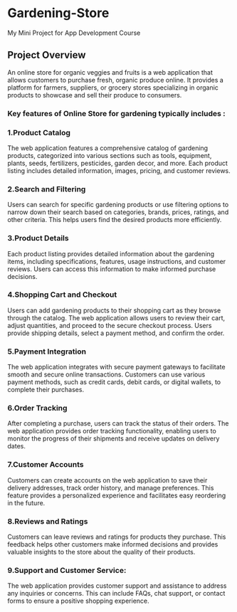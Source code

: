 # Gardening-Store
My Mini Project for App Development Course 

## Project Overview
An online store for organic veggies and fruits is a web application that allows customers to purchase fresh, organic produce online. It provides a platform for farmers, suppliers, or grocery stores specializing in organic products to
showcase and sell their produce to consumers.


### Key features of Online Store for gardening typically includes :

### 1.Product Catalog
The web application features a comprehensive catalog of
gardening products, categorized into various sections such as tools, equipment, plants, seeds, fertilizers, pesticides, garden decor, and more. Each product listing includes detailed information, images, pricing, and customer reviews.

### 2.Search and Filtering 
Users can search for specific gardening products or use filtering options to narrow down their search based on categories, brands,
prices, ratings, and other criteria. This helps users find the desired products more efficiently.

### 3.Product Details
Each product listing provides detailed information about the gardening items, including specifications, features, usage instructions, and
customer reviews. Users can access this information to make informed purchase decisions.

### 4.Shopping Cart and Checkout
Users can add gardening products to their shopping cart as they browse through the catalog. The web application allows users to review their cart, adjust quantities, and proceed to the secure checkout process. Users provide shipping details, select a payment method, and confirm the order.

### 5.Payment Integration
The web application integrates with secure payment
gateways to facilitate smooth and secure online transactions. Customers can use various payment methods, such as credit cards, debit cards, or digital wallets, to complete their purchases.

### 6.Order Tracking
After completing a purchase, users can track the status of their orders. The web application provides order tracking functionality,
enabling users to monitor the progress of their shipments and receive updates on delivery dates.

### 7.Customer Accounts
Customers can create accounts on the web application to save their delivery addresses, track order history, and manage preferences. This feature provides a personalized experience and facilitates easy reordering in the future.

### 8.Reviews and Ratings
Customers can leave reviews and ratings for products they purchase. This feedback helps other customers make informed decisions and provides valuable insights to the store about the quality of their products.

### 9.Support and Customer Service: 
The web application provides customer support and assistance to address any inquiries or concerns. This can include FAQs, chat support, or contact forms to ensure a positive shopping experience.
